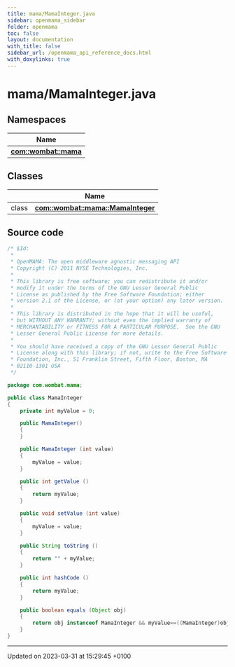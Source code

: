 ```yaml
---
title: mama/MamaInteger.java
sidebar: openmama_sidebar
folder: openmama
toc: false
layout: documentation
with_title: false
sidebar_url: /openmama_api_reference_docs.html
with_doxylinks: true
---
```


# mama/MamaInteger.java



## Namespaces

| Name           |
| -------------- |
| **[com::wombat::mama](namespacecom_1_1wombat_1_1mama.html)**  |

## Classes

|                | Name           |
| -------------- | -------------- |
| class | **[com::wombat::mama::MamaInteger](classcom_1_1wombat_1_1mama_1_1MamaInteger.html)**  |




## Source code

```java
/* $Id:
 *
 * OpenMAMA: The open middleware agnostic messaging API
 * Copyright (C) 2011 NYSE Technologies, Inc.
 *
 * This library is free software; you can redistribute it and/or
 * modify it under the terms of the GNU Lesser General Public
 * License as published by the Free Software Foundation; either
 * version 2.1 of the License, or (at your option) any later version.
 *
 * This library is distributed in the hope that it will be useful,
 * but WITHOUT ANY WARRANTY; without even the implied warranty of
 * MERCHANTABILITY or FITNESS FOR A PARTICULAR PURPOSE.  See the GNU
 * Lesser General Public License for more details.
 *
 * You should have received a copy of the GNU Lesser General Public
 * License along with this library; if not, write to the Free Software
 * Foundation, Inc., 51 Franklin Street, Fifth Floor, Boston, MA
 * 02110-1301 USA
 */

package com.wombat.mama;

public class MamaInteger
{
    private int myValue = 0;

    public MamaInteger()
    {
    }

    public MamaInteger (int value)
    {
        myValue = value;
    }

    public int getValue ()
    {
        return myValue;
    }

    public void setValue (int value)
    {
        myValue = value;
    }

    public String toString ()
    {
        return "" + myValue;
    }

    public int hashCode ()
    {
        return myValue;
    }

    public boolean equals (Object obj)
    {
        return obj instanceof MamaInteger && myValue==((MamaInteger)obj).myValue;
    }
}
```


-------------------------------

Updated on 2023-03-31 at 15:29:45 +0100
